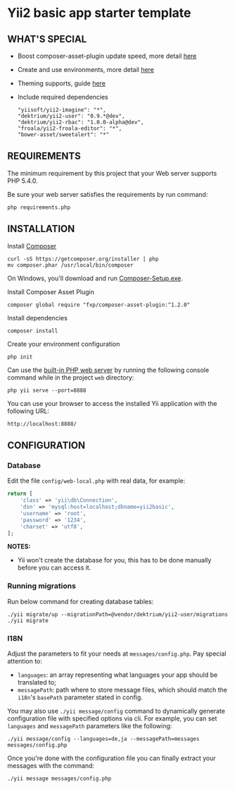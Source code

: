 Yii2 basic app starter template
===============================

WHAT'S SPECIAL
--------------

- Boost composer-asset-plugin update speed, more detail [here](http://www.yiiframework.com/wiki/843/boost-composer-asset-plugin-update-speed/)
- Create and use environments, more detail [here](https://www.my-yii.com/learn/view-episode/how-to-create-and-use-environments-in-yii-2-basic-application-template)
- Theming supports, guide [here](http://www.yiiframework.com/doc-2.0/guide-output-theming.html)
- Include required dependencies

  ```
  "yiisoft/yii2-imagine": "*",
  "dektrium/yii2-user": "0.9.*@dev",
  "dektrium/yii2-rbac": "1.0.0-alpha@dev",
  "froala/yii2-froala-editor": "*",
  "bower-asset/sweetalert": "*"
  ```

REQUIREMENTS
------------

The minimum requirement by this project that your Web server supports PHP 5.4.0.

Be sure your web server satisfies the requirements by run command:

```
php requirements.php
```

INSTALLATION
------------

Install [Composer](https://getcomposer.org)

```
curl -sS https://getcomposer.org/installer | php
mv composer.phar /usr/local/bin/composer
```

On Windows, you'll download and run [Composer-Setup.exe](https://getcomposer.org/Composer-Setup.exe).

Install Composer Asset Plugin

```
composer global require "fxp/composer-asset-plugin:^1.2.0"
```

Install dependencies

```
composer install
```

Create your environment configuration

```
php init
```

Can use the [built-in PHP web server](https://secure.php.net/manual/en/features.commandline.webserver.php) by running the following console command while in the project `web` directory:

```
php yii serve --port=8888
```

You can use your browser to access the installed Yii application with the following URL:

```
http://localhost:8888/
```

CONFIGURATION
-------------

### Database

Edit the file `config/web-local.php` with real data, for example:

```php
return [
    'class' => 'yii\db\Connection',
    'dsn' => 'mysql:host=localhost;dbname=yii2basic',
    'username' => 'root',
    'password' => '1234',
    'charset' => 'utf8',
];
```

**NOTES:**
- Yii won't create the database for you, this has to be done manually before you can access it.

### Running migrations

Run below command for creating database tables:

```
./yii migrate/up --migrationPath=@vendor/dektrium/yii2-user/migrations
./yii migrate
```

### I18N

Adjust the parameters to fit your needs at `messages/config.php`. Pay special attention to:

- `languages`: an array representing what languages your app should be translated to;
- `messagePath`: path where to store message files, which should match the `i18n`'s `basePath` parameter stated in config.

You may also use `./yii message/config` command to dynamically generate configuration file with specified options via cli. For example, you can set `languages` and `messagePath` parameters like the following:

```
./yii message/config --languages=de,ja --messagePath=messages messages/config.php
```

Once you're done with the configuration file you can finally extract your messages with the command:

```
./yii message messages/config.php
```

